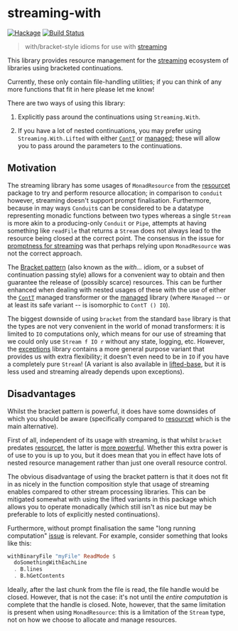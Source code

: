 streaming-with
==============

[![Hackage](https://img.shields.io/hackage/v/streaming-with.svg)](https://hackage.haskell.org/package/streaming-with) [![Build Status](https://travis-ci.org/haskell-streaming/streaming-with.svg)](https://travis-ci.org/haskell-streaming/streaming-with)

> with/bracket-style idioms for use with [streaming]

This library provides resource management for the [streaming]
ecosystem of libraries using bracketed continuations.

[streaming]: http://hackage.haskell.org/package/streaming

Currently, these only contain file-handling utilities; if you can
think of any more functions that fit in here please let me know!

There are two ways of using this library:

1. Explicitly pass around the continuations using `Streaming.With`.

2. If you have a lot of nested continuations, you may prefer using
   `Streaming.With.Lifted` with either [`ContT`] or [managed]; these
   will allow you to pass around the parameters to the continuations.

[`ContT`]: http://hackage.haskell.org/packages/archive/transformers/latest/doc/html/Control-Monad-Trans-Cont.html#v:ContT
[managed]: http://hackage.haskell.org/package/managed

Motivation
----------

The streaming library has some usages of `MonadResource` from the
[resourcet] package to try and perform resource allocation; in
comparison to `conduit` however, streaming doesn't support prompt
finalisation.  Furthermore, because in may ways `Conduit`s can be
considered to be a datatype representing monadic functions between two
types whereas a single `Stream` is more akin to a producing-only
`Conduit` or `Pipe`, attempts at having something like `readFile` that
returns a `Stream` does not always lead to the resource being closed
at the correct point.  The consensus in the issue for [promptness for
streaming] was that perhaps relying upon `MonadResource` was not the
correct approach.

[resourcet]: http://hackage.haskell.org/package/resourcet
[promptness for streaming]: https://github.com/michaelt/streaming/issues/23


The [Bracket pattern] (also known as the _with..._ idiom, or a subset
of continuation passing style) allows for a convenient way to obtain
and then guarantee the release of (possibly scarce) resources.  This
can be further enhanced when dealing with nested usages of these with
the use of either the [`ContT`] managed transformer or the [managed]
library (where `Managed` -- or at least its safe variant -- is
isomorphic to `ContT () IO`).

[Bracket pattern]: https://wiki.haskell.org/Bracket_pattern

The biggest downside of using `bracket` from the standard `base`
library is that the types are not very convenient in the world of
monad transformers: it is limited to `IO` computations only, which
means for our use of streaming that we could only use `Stream f IO r`
without any state, logging, etc.  However, the [exceptions] library
contains a more general purpose variant that provides us with extra
flexibility; it doesn't even need to be in `IO` if you have a
completely pure `Stream`! (A variant is also available in
[lifted-base], but it is less used and streaming already depends upon
exceptions).

[exceptions]: http://hackage.haskell.org/package/exceptions
[lifted-base]: http://hackage.haskell.org/package/lifted-base

Disadvantages
-------------

Whilst the bracket pattern is powerful, it does have some downsides of
which you should be aware (specifically compared to [resourcet] which
is the main alternative).

First of all, independent of its usage with streaming, is that whilst
`bracket` predates [resourcet], the latter is [more powerful].
Whether this extra power is of use to you is up to you, but it does
mean that you in effect have lots of nested resource management rather
than just one overall resource control.

[more powerful]: http://www.yesodweb.com/blog/2013/03/resourcet-overview

The obvious disadvantage of using the bracket pattern is that it does
not fit in as nicely in the function composition style that usage of
streaming enables compared to other stream processing libraries.  This
can be mitigated somewhat with using the lifted variants in this
package which allows you to operate monadically (which still isn't as
nice but may be preferable to lots of explicitly nested continuations).

Furthermore, without prompt finalisation the same "long running
computation" [issue] is relevant.  For example, consider something
that looks like this:

```haskell
withBinaryFile "myFile" ReadMode $
  doSomethingWithEachLine
  . B.lines
  . B.hGetContents
```

Ideally, after the last chunk from the file is read, the file handle
would be closed.  However, that is not the case: it's not until the
_entire computation_ is complete that the handle is closed.  Note,
however, that the same limitation is present when using
`MonadResource`: this is a limitation of the `Stream` type, not on how
we choose to allocate and manage resources.

[issue]: http://www.yesodweb.com/blog/2013/10/core-flaw-pipes-conduit
